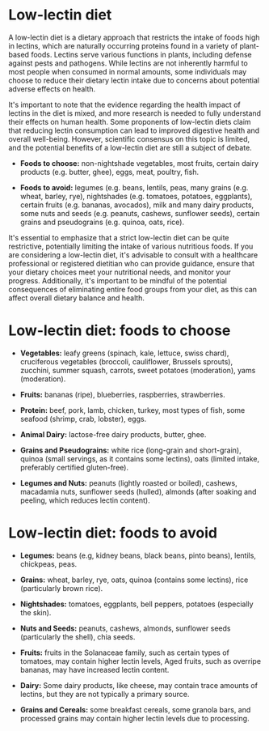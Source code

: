 # Low-lectin diet

A low-lectin diet is a dietary approach that restricts the intake of foods high in lectins, which are naturally occurring proteins found in a variety of plant-based foods. Lectins serve various functions in plants, including defense against pests and pathogens. While lectins are not inherently harmful to most people when consumed in normal amounts, some individuals may choose to reduce their dietary lectin intake due to concerns about potential adverse effects on health.

It's important to note that the evidence regarding the health impact of lectins in the diet is mixed, and more research is needed to fully understand their effects on human health. Some proponents of low-lectin diets claim that reducing lectin consumption can lead to improved digestive health and overall well-being. However, scientific consensus on this topic is limited, and the potential benefits of a low-lectin diet are still a subject of debate.

* **Foods to choose:** non-nightshade vegetables, most fruits, certain dairy products (e.g. butter, ghee), eggs, meat, poultry, fish.

* **Foods to avoid:** legumes (e.g. beans, lentils, peas, many grains (e.g. wheat, barley, rye), nightshades (e.g. tomatoes, potatoes, eggplants), certain fruits (e.g. bananas, avocados), milk and many dairy products, some nuts and seeds (e.g. peanuts, cashews, sunflower seeds), certain grains and pseudograins (e.g. quinoa, oats, rice).

It's essential to emphasize that a strict low-lectin diet can be quite restrictive, potentially limiting the intake of various nutritious foods. If you are considering a low-lectin diet, it's advisable to consult with a healthcare professional or registered dietitian who can provide guidance, ensure that your dietary choices meet your nutritional needs, and monitor your progress. Additionally, it's important to be mindful of the potential consequences of eliminating entire food groups from your diet, as this can affect overall dietary balance and health.


# Low-lectin diet: foods to choose

* **Vegetables:** leafy greens (spinach, kale, lettuce, swiss chard), cruciferous vegetables (broccoli, cauliflower, Brussels sprouts), zucchini, summer squash, carrots, sweet potatoes (moderation), yams (moderation).

* **Fruits:** bananas (ripe), blueberries, raspberries, strawberries.

* **Protein:** beef, pork, lamb, chicken, turkey, most types of fish, some seafood (shrimp, crab, lobster), eggs.

* **Animal Dairy:** lactose-free dairy products, butter, ghee.

* **Grains and Pseudograins:** white rice (long-grain and short-grain), quinoa (small servings, as it contains some lectins), oats (limited intake, preferably certified gluten-free).

* **Legumes and Nuts:** peanuts (lightly roasted or boiled), cashews, macadamia nuts, sunflower seeds (hulled), almonds (after soaking and peeling, which reduces lectin content).


# Low-lectin diet: foods to avoid

* **Legumes:** beans (e.g, kidney beans, black beans, pinto beans), lentils, chickpeas, peas.

* **Grains:** wheat, barley, rye, oats, quinoa (contains some lectins), rice (particularly brown rice).

* **Nightshades:** tomatoes, eggplants, bell peppers, potatoes (especially the skin).

* **Nuts and Seeds:** peanuts, cashews, almonds, sunflower seeds (particularly the shell), chia seeds.

* **Fruits:** fruits in the Solanaceae family, such as certain types of tomatoes, may contain higher lectin levels, Aged fruits, such as overripe bananas, may have increased lectin content.

* **Dairy:** Some dairy products, like cheese, may contain trace amounts of lectins, but they are not typically a primary source.

* **Grains and Cereals:** some breakfast cereals, some granola bars, and processed grains may contain higher lectin levels due to processing.
